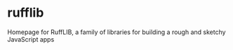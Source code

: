 # rufflib
Homepage for RuffLIB, a family of libraries for building a rough and sketchy JavaScript apps
